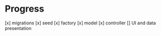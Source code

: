 # Progress

[x] migrations
[x] seed
[x] factory 
[x] model
[x] controller
[] UI and data presentation